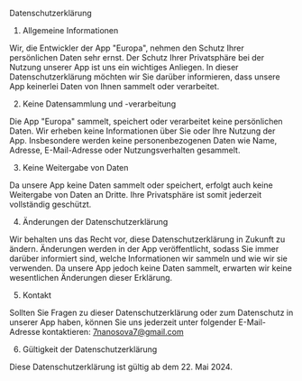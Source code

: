 Datenschutzerklärung

1. Allgemeine Informationen

Wir, die Entwickler der App "Europa", nehmen den Schutz Ihrer persönlichen Daten sehr ernst. Der Schutz Ihrer Privatsphäre bei der Nutzung unserer App ist uns ein wichtiges Anliegen. In dieser Datenschutzerklärung möchten wir Sie darüber informieren, dass unsere App keinerlei Daten von Ihnen sammelt oder verarbeitet.

2. Keine Datensammlung und -verarbeitung

Die App "Europa" sammelt, speichert oder verarbeitet keine persönlichen Daten. Wir erheben keine Informationen über Sie oder Ihre Nutzung der App. Insbesondere werden keine personenbezogenen Daten wie Name, Adresse, E-Mail-Adresse oder Nutzungsverhalten gesammelt.

3. Keine Weitergabe von Daten

Da unsere App keine Daten sammelt oder speichert, erfolgt auch keine Weitergabe von Daten an Dritte. Ihre Privatsphäre ist somit jederzeit vollständig geschützt.

4. Änderungen der Datenschutzerklärung

Wir behalten uns das Recht vor, diese Datenschutzerklärung in Zukunft zu ändern. Änderungen werden in der App veröffentlicht, sodass Sie immer darüber informiert sind, welche Informationen wir sammeln und wie wir sie verwenden. Da unsere App jedoch keine Daten sammelt, erwarten wir keine wesentlichen Änderungen dieser Erklärung.

5. Kontakt

Sollten Sie Fragen zu dieser Datenschutzerklärung oder zum Datenschutz in unserer App haben, können Sie uns jederzeit unter folgender E-Mail-Adresse kontaktieren: 7nanosova7@gmail.com

6. Gültigkeit der Datenschutzerklärung

Diese Datenschutzerklärung ist gültig ab dem 22. Mai 2024.
